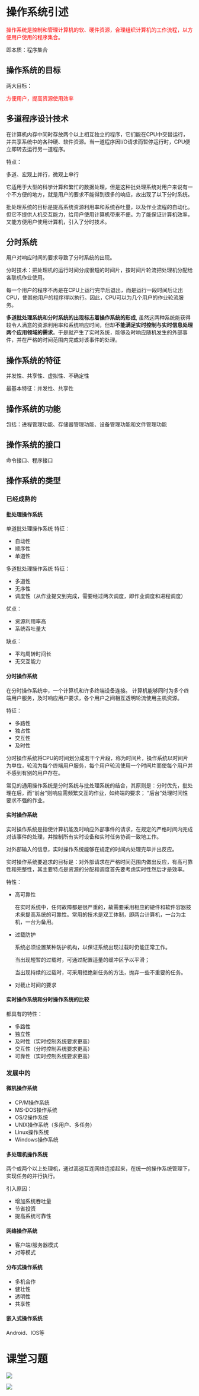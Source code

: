 # 操作系统引述

<font color=red>操作系统是控制和管理计算机的软、硬件资源，合理组织计算机的工作流程，以方便用户使用的程序集合。</font>

即本质：程序集合

## 操作系统的目标

两大目标：

<font color=red>方便用户，提高资源使用效率</font>

## 多道程序设计技术

在计算机内存中同时存放两个以上相互独立的程序，它们能在CPU中交替运行，并共享系统中的各种硬、软件资源。当一道程序因I/O请求而暂停运行时，CPU便立即转去运行另一道程序。

特点：

多道、宏观上并行，微观上串行

它适用于大型的科学计算和繁忙的数据处理，但是这种批处理系统对用户来说有一个不方便的地方，就是用户的要求不能得到很多的响应，故出现了以下分时系统。

批处理系统的目标是提高系统资源利用率和系统吞吐量，以及作业流程的自动化。但它不提供人机交互能力，给用户使用计算机带来不便。为了能保证计算机效率，又能方便用户使用计算机，引入了分时技术。

## 分时系统

用户对响应时间的要求导致了分时系统的出现。

分时技术：把处理机的运行时间分成很短的时间片，按时间片轮流把处理机分配给各联机作业使用。

每一个用户的程序不再是在CPU上运行完毕后退出，而是运行一段时间后让出CPU，使其他用户的程序得以执行。因此，CPU可以为几个用户的作业轮流服务。

**多道批处理系统和分时系统的出现标志着操作系统的形成**,  虽然这两种系统能获得较令人满意的资源利用率和系统响应时间，但却**不能满足实时控制与实时信息处理两个应用领域的需求**。于是就产生了实时系统，能够及时响应随机发生的外部事件，并在严格的时间范围内完成对该事件的处理。

## 操作系统的特征

并发性、共享性、虚拟性、不确定性

最基本特征：并发性、共享性

## 操作系统的功能

包括：进程管理功能、存储器管理功能、设备管理功能和文件管理功能

## 操作系统的接口

命令接口、程序接口

## 操作系统的类型

### 已经成熟的

#### 批处理操作系统

单道批处理操作系统 特征：

* 自动性
* 顺序性
* 单道性

多道批处理操作系统 特征：

* 多道性
* 无序性
* 调度性（从作业提交到完成，需要经过两次调度，即作业调度和进程调度）

优点：

* 资源利用率高
* 系统吞吐量大

缺点：

* 平均周转时间长
* 无交互能力

#### 分时操作系统

在分时操作系统中，一个计算机和许多终端设备连接。  计算机能够同时为多个终端用户服务，及时响应用户要求，各个用户之间相互透明轮流使用主机资源。

特征：

* 多路性
* 独占性
* 交互性
* 及时性

分时操作系统将CPU的时间划分成若干个片段，称为时间片，操作系统以时间片为单位，轮流为每个终端用户服务，每个用户轮流使用一个时间片而使每个用户并不感到有别的用户存在。

常见的通用操作系统是分时系统与批处理系统的结合，其原则是：分时优先，批处理在后，而“前台”则响应需频繁交互的作业，如终端的要求； “后台”处理时间性要求不强的作业。

#### 实时操作系统

实时操作系统是指使计算机能及时响应外部事件的请求，在规定的严格时间内完成对该事件的处理，并控制所有实时设备和实时任务协调一致地工作。

对外部输入的信息，实时操作系统能够在规定的时间内处理完毕并出反应。

实时操作系统要追求的目标是：对外部请求在严格时间范围内做出反应，有高可靠性和完整性，其主要特点是资源的分配和调度首先要考虑实时性然后才是效率。

特性：

* 高可靠性

  在实时系统中，任何故障都是很严重的，故需要采用相应的硬件和软件容器技术来提高系统的可靠性。常用的技术是双工体制，即两台计算机，一台为主机，一台为备用。

* 过载防护

  系统必须设置某种防护机构，以保证系统出现过载时仍能正常工作。

  当出现短暂的过载时，可通过配置适量的缓冲区予以平滑；

  当出现持续的过载时，可采用拒绝新任务的方法，抛弃一些不重要的任务。

* 对截止时间的要求

#### 实时操作系统和分时操作系统的比较

都具有的特性：

* 多路性
* 独立性
* 及时性（实时控制系统要求更高）
* 交互性（分时控制系统要求更高）
* 可靠性（实时控制系统要求更高）

### 发展中的

#### 微机操作系统

* CP/M操作系统
* MS-DOS操作系统
* OS/2操作系统
* UNIX操作系统（多用户、多任务）
* Linux操作系统
* Windows操作系统

#### 多处理机操作系统

两个或两个以上处理机，通过高速互连网络连接起来，在统一的操作系统管理下，实现任务的并行执行。

引入原因：

* 增加系统吞吐量
* 节省投资 
* 提高系统可靠性

#### 网络操作系统

* 客户端/服务器模式
* 对等模式

#### 分布式操作系统

* 多机合作
* 健壮性
* 透明性
* 共享性

#### 嵌入式操作系统

Android、IOS等



# 课堂习题

![](https://github.com/Hpsyche/note/blob/master/%E6%93%8D%E4%BD%9C%E7%B3%BB%E7%BB%9F/pict/%E7%AC%AC%E4%B8%80%E7%AB%A0%E8%AF%BE%E5%90%8E%E4%B9%A0%E9%A2%981.png)

![](https://github.com/Hpsyche/note/blob/master/%E6%93%8D%E4%BD%9C%E7%B3%BB%E7%BB%9F/pict/%E7%AC%AC%E4%B8%80%E7%AB%A0%E8%AF%BE%E5%90%8E%E4%B9%A0%E9%A2%982.png)

